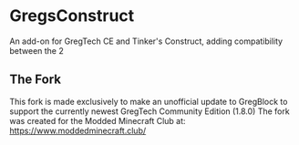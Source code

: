 # GregsConstruct
An add-on for GregTech CE and Tinker's Construct, adding compatibility between the 2

## The Fork
This fork is made exclusively to make an unofficial update to GregBlock to support the currently newest GregTech Community Edition (1.8.0)
The fork was created for the Modded Minecraft Club at: https://www.moddedminecraft.club/

